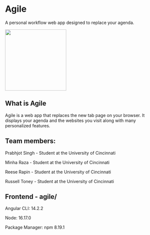<h1>Agile</h1>
<p>A personal workflow web app designed to replace your agenda.</p>
<img src="https://i.ibb.co/VC3Sh3z/agile-brand-window.png" height="200px" />

<h2>What is Agile</h2>
<p>Agile is a web app that replaces the new tab page on your browser. It displays your agenda and the websites you visit along with many personalized features.</p>

<h2>Team members:</h2>
<p>Prabhjot Singh -  Student at the University of Cincinnati</p>
<p>Minha Raza -  Student at the University of Cincinnati</p>
<p>Reese Rapin -  Student at the University of Cincinnati</p>
<p>Russell Toney - Student at the University of Cincinnati</p>

<h2>Frontend - agile/</h2>
<p>Angular CLI: 14.2.2</p>
<p>Node: 16.17.0</p>
<p>Package Manager: npm 8.19.1</p>
